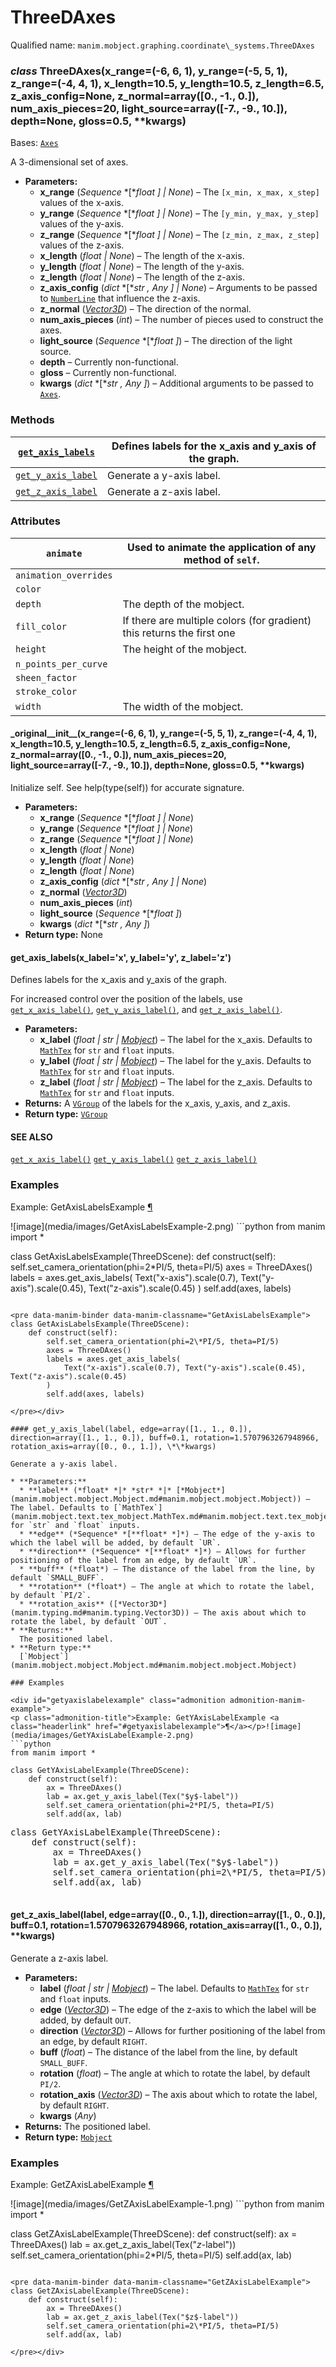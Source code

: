 # ThreeDAxes

Qualified name: `manim.mobject.graphing.coordinate\_systems.ThreeDAxes`

### *class* ThreeDAxes(x_range=(-6, 6, 1), y_range=(-5, 5, 1), z_range=(-4, 4, 1), x_length=10.5, y_length=10.5, z_length=6.5, z_axis_config=None, z_normal=array([0., -1., 0.]), num_axis_pieces=20, light_source=array([-7., -9., 10.]), depth=None, gloss=0.5, \*\*kwargs)

Bases: [`Axes`](manim.mobject.graphing.coordinate_systems.Axes.md#manim.mobject.graphing.coordinate_systems.Axes)

A 3-dimensional set of axes.

* **Parameters:**
  * **x_range** (*Sequence* *[**float* *]*  *|* *None*) – The `[x_min, x_max, x_step]` values of the x-axis.
  * **y_range** (*Sequence* *[**float* *]*  *|* *None*) – The `[y_min, y_max, y_step]` values of the y-axis.
  * **z_range** (*Sequence* *[**float* *]*  *|* *None*) – The `[z_min, z_max, z_step]` values of the z-axis.
  * **x_length** (*float* *|* *None*) – The length of the x-axis.
  * **y_length** (*float* *|* *None*) – The length of the y-axis.
  * **z_length** (*float* *|* *None*) – The length of the z-axis.
  * **z_axis_config** (*dict* *[**str* *,* *Any* *]*  *|* *None*) – Arguments to be passed to [`NumberLine`](manim.mobject.graphing.number_line.NumberLine.md#manim.mobject.graphing.number_line.NumberLine) that influence the z-axis.
  * **z_normal** ([*Vector3D*](manim.typing.md#manim.typing.Vector3D)) – The direction of the normal.
  * **num_axis_pieces** (*int*) – The number of pieces used to construct the axes.
  * **light_source** (*Sequence* *[**float* *]*) – The direction of the light source.
  * **depth** – Currently non-functional.
  * **gloss** – Currently non-functional.
  * **kwargs** (*dict* *[**str* *,* *Any* *]*) – Additional arguments to be passed to [`Axes`](manim.mobject.graphing.coordinate_systems.Axes.md#manim.mobject.graphing.coordinate_systems.Axes).

### Methods

| [`get_axis_labels`](#manim.mobject.graphing.coordinate_systems.ThreeDAxes.get_axis_labels)   | Defines labels for the x_axis and y_axis of the graph.   |
|----------------------------------------------------------------------------------------------|----------------------------------------------------------|
| [`get_y_axis_label`](#manim.mobject.graphing.coordinate_systems.ThreeDAxes.get_y_axis_label) | Generate a y-axis label.                                 |
| [`get_z_axis_label`](#manim.mobject.graphing.coordinate_systems.ThreeDAxes.get_z_axis_label) | Generate a z-axis label.                                 |

### Attributes

| `animate`             | Used to animate the application of any method of `self`.               |
|-----------------------|------------------------------------------------------------------------|
| `animation_overrides` |                                                                        |
| `color`               |                                                                        |
| `depth`               | The depth of the mobject.                                              |
| `fill_color`          | If there are multiple colors (for gradient) this returns the first one |
| `height`              | The height of the mobject.                                             |
| `n_points_per_curve`  |                                                                        |
| `sheen_factor`        |                                                                        |
| `stroke_color`        |                                                                        |
| `width`               | The width of the mobject.                                              |

#### \_original_\_init_\_(x_range=(-6, 6, 1), y_range=(-5, 5, 1), z_range=(-4, 4, 1), x_length=10.5, y_length=10.5, z_length=6.5, z_axis_config=None, z_normal=array([0., -1., 0.]), num_axis_pieces=20, light_source=array([-7., -9., 10.]), depth=None, gloss=0.5, \*\*kwargs)

Initialize self.  See help(type(self)) for accurate signature.

* **Parameters:**
  * **x_range** (*Sequence* *[**float* *]*  *|* *None*)
  * **y_range** (*Sequence* *[**float* *]*  *|* *None*)
  * **z_range** (*Sequence* *[**float* *]*  *|* *None*)
  * **x_length** (*float* *|* *None*)
  * **y_length** (*float* *|* *None*)
  * **z_length** (*float* *|* *None*)
  * **z_axis_config** (*dict* *[**str* *,* *Any* *]*  *|* *None*)
  * **z_normal** ([*Vector3D*](manim.typing.md#manim.typing.Vector3D))
  * **num_axis_pieces** (*int*)
  * **light_source** (*Sequence* *[**float* *]*)
  * **kwargs** (*dict* *[**str* *,* *Any* *]*)
* **Return type:**
  None

#### get_axis_labels(x_label='x', y_label='y', z_label='z')

Defines labels for the x_axis and y_axis of the graph.

For increased control over the position of the labels,
use [`get_x_axis_label()`](manim.mobject.graphing.coordinate_systems.CoordinateSystem.md#manim.mobject.graphing.coordinate_systems.CoordinateSystem.get_x_axis_label),
[`get_y_axis_label()`](#manim.mobject.graphing.coordinate_systems.ThreeDAxes.get_y_axis_label), and
[`get_z_axis_label()`](#manim.mobject.graphing.coordinate_systems.ThreeDAxes.get_z_axis_label).

* **Parameters:**
  * **x_label** (*float* *|* *str* *|* [*Mobject*](manim.mobject.mobject.Mobject.md#manim.mobject.mobject.Mobject)) – The label for the x_axis. Defaults to [`MathTex`](manim.mobject.text.tex_mobject.MathTex.md#manim.mobject.text.tex_mobject.MathTex) for `str` and `float` inputs.
  * **y_label** (*float* *|* *str* *|* [*Mobject*](manim.mobject.mobject.Mobject.md#manim.mobject.mobject.Mobject)) – The label for the y_axis. Defaults to [`MathTex`](manim.mobject.text.tex_mobject.MathTex.md#manim.mobject.text.tex_mobject.MathTex) for `str` and `float` inputs.
  * **z_label** (*float* *|* *str* *|* [*Mobject*](manim.mobject.mobject.Mobject.md#manim.mobject.mobject.Mobject)) – The label for the z_axis. Defaults to [`MathTex`](manim.mobject.text.tex_mobject.MathTex.md#manim.mobject.text.tex_mobject.MathTex) for `str` and `float` inputs.
* **Returns:**
  A [`VGroup`](manim.mobject.types.vectorized_mobject.VGroup.md#manim.mobject.types.vectorized_mobject.VGroup) of the labels for the x_axis, y_axis, and z_axis.
* **Return type:**
  [`VGroup`](manim.mobject.types.vectorized_mobject.VGroup.md#manim.mobject.types.vectorized_mobject.VGroup)

#### SEE ALSO
[`get_x_axis_label()`](manim.mobject.graphing.coordinate_systems.CoordinateSystem.md#manim.mobject.graphing.coordinate_systems.CoordinateSystem.get_x_axis_label)
[`get_y_axis_label()`](#manim.mobject.graphing.coordinate_systems.ThreeDAxes.get_y_axis_label)
[`get_z_axis_label()`](#manim.mobject.graphing.coordinate_systems.ThreeDAxes.get_z_axis_label)

### Examples

<div id="getaxislabelsexample" class="admonition admonition-manim-example">
<p class="admonition-title">Example: GetAxisLabelsExample <a class="headerlink" href="#getaxislabelsexample">¶</a></p>![image](media/images/GetAxisLabelsExample-2.png)
```python
from manim import *

class GetAxisLabelsExample(ThreeDScene):
    def construct(self):
        self.set_camera_orientation(phi=2*PI/5, theta=PI/5)
        axes = ThreeDAxes()
        labels = axes.get_axis_labels(
            Text("x-axis").scale(0.7), Text("y-axis").scale(0.45), Text("z-axis").scale(0.45)
        )
        self.add(axes, labels)
```

<pre data-manim-binder data-manim-classname="GetAxisLabelsExample">
class GetAxisLabelsExample(ThreeDScene):
    def construct(self):
        self.set_camera_orientation(phi=2\*PI/5, theta=PI/5)
        axes = ThreeDAxes()
        labels = axes.get_axis_labels(
            Text("x-axis").scale(0.7), Text("y-axis").scale(0.45), Text("z-axis").scale(0.45)
        )
        self.add(axes, labels)

</pre></div>

#### get_y_axis_label(label, edge=array([1., 1., 0.]), direction=array([1., 1., 0.]), buff=0.1, rotation=1.5707963267948966, rotation_axis=array([0., 0., 1.]), \*\*kwargs)

Generate a y-axis label.

* **Parameters:**
  * **label** (*float* *|* *str* *|* [*Mobject*](manim.mobject.mobject.Mobject.md#manim.mobject.mobject.Mobject)) – The label. Defaults to [`MathTex`](manim.mobject.text.tex_mobject.MathTex.md#manim.mobject.text.tex_mobject.MathTex) for `str` and `float` inputs.
  * **edge** (*Sequence* *[**float* *]*) – The edge of the y-axis to which the label will be added, by default `UR`.
  * **direction** (*Sequence* *[**float* *]*) – Allows for further positioning of the label from an edge, by default `UR`.
  * **buff** (*float*) – The distance of the label from the line, by default `SMALL_BUFF`.
  * **rotation** (*float*) – The angle at which to rotate the label, by default `PI/2`.
  * **rotation_axis** ([*Vector3D*](manim.typing.md#manim.typing.Vector3D)) – The axis about which to rotate the label, by default `OUT`.
* **Returns:**
  The positioned label.
* **Return type:**
  [`Mobject`](manim.mobject.mobject.Mobject.md#manim.mobject.mobject.Mobject)

### Examples

<div id="getyaxislabelexample" class="admonition admonition-manim-example">
<p class="admonition-title">Example: GetYAxisLabelExample <a class="headerlink" href="#getyaxislabelexample">¶</a></p>![image](media/images/GetYAxisLabelExample-2.png)
```python
from manim import *

class GetYAxisLabelExample(ThreeDScene):
    def construct(self):
        ax = ThreeDAxes()
        lab = ax.get_y_axis_label(Tex("$y$-label"))
        self.set_camera_orientation(phi=2*PI/5, theta=PI/5)
        self.add(ax, lab)
```

<pre data-manim-binder data-manim-classname="GetYAxisLabelExample">
class GetYAxisLabelExample(ThreeDScene):
    def construct(self):
        ax = ThreeDAxes()
        lab = ax.get_y_axis_label(Tex("$y$-label"))
        self.set_camera_orientation(phi=2\*PI/5, theta=PI/5)
        self.add(ax, lab)

</pre></div>

#### get_z_axis_label(label, edge=array([0., 0., 1.]), direction=array([1., 0., 0.]), buff=0.1, rotation=1.5707963267948966, rotation_axis=array([1., 0., 0.]), \*\*kwargs)

Generate a z-axis label.

* **Parameters:**
  * **label** (*float* *|* *str* *|* [*Mobject*](manim.mobject.mobject.Mobject.md#manim.mobject.mobject.Mobject)) – The label. Defaults to [`MathTex`](manim.mobject.text.tex_mobject.MathTex.md#manim.mobject.text.tex_mobject.MathTex) for `str` and `float` inputs.
  * **edge** ([*Vector3D*](manim.typing.md#manim.typing.Vector3D)) – The edge of the z-axis to which the label will be added, by default `OUT`.
  * **direction** ([*Vector3D*](manim.typing.md#manim.typing.Vector3D)) – Allows for further positioning of the label from an edge, by default `RIGHT`.
  * **buff** (*float*) – The distance of the label from the line, by default `SMALL_BUFF`.
  * **rotation** (*float*) – The angle at which to rotate the label, by default `PI/2`.
  * **rotation_axis** ([*Vector3D*](manim.typing.md#manim.typing.Vector3D)) – The axis about which to rotate the label, by default `RIGHT`.
  * **kwargs** (*Any*)
* **Returns:**
  The positioned label.
* **Return type:**
  [`Mobject`](manim.mobject.mobject.Mobject.md#manim.mobject.mobject.Mobject)

### Examples

<div id="getzaxislabelexample" class="admonition admonition-manim-example">
<p class="admonition-title">Example: GetZAxisLabelExample <a class="headerlink" href="#getzaxislabelexample">¶</a></p>![image](media/images/GetZAxisLabelExample-1.png)
```python
from manim import *

class GetZAxisLabelExample(ThreeDScene):
    def construct(self):
        ax = ThreeDAxes()
        lab = ax.get_z_axis_label(Tex("$z$-label"))
        self.set_camera_orientation(phi=2*PI/5, theta=PI/5)
        self.add(ax, lab)
```

<pre data-manim-binder data-manim-classname="GetZAxisLabelExample">
class GetZAxisLabelExample(ThreeDScene):
    def construct(self):
        ax = ThreeDAxes()
        lab = ax.get_z_axis_label(Tex("$z$-label"))
        self.set_camera_orientation(phi=2\*PI/5, theta=PI/5)
        self.add(ax, lab)

</pre></div>
